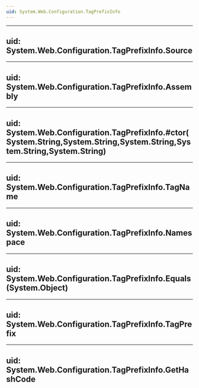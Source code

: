 ```yaml
---
uid: System.Web.Configuration.TagPrefixInfo
---
```


---
uid: System.Web.Configuration.TagPrefixInfo.Source
---

---
uid: System.Web.Configuration.TagPrefixInfo.Assembly
---

---
uid: System.Web.Configuration.TagPrefixInfo.#ctor(System.String,System.String,System.String,System.String,System.String)
---

---
uid: System.Web.Configuration.TagPrefixInfo.TagName
---

---
uid: System.Web.Configuration.TagPrefixInfo.Namespace
---

---
uid: System.Web.Configuration.TagPrefixInfo.Equals(System.Object)
---

---
uid: System.Web.Configuration.TagPrefixInfo.TagPrefix
---

---
uid: System.Web.Configuration.TagPrefixInfo.GetHashCode
---
